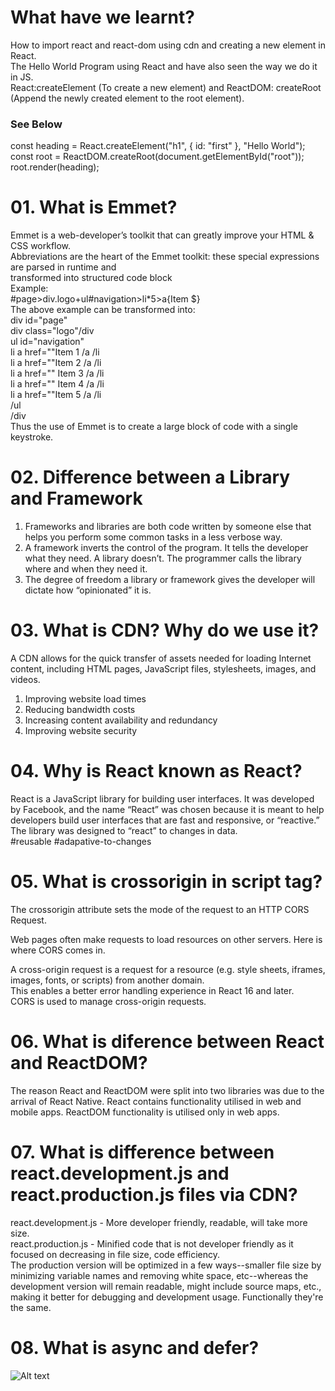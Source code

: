 # What have we learnt?

How to import react and react-dom using cdn and creating a new element in React.<br>
The Hello World Program using React and have also seen the way we do it in JS. <br>
React:createElement (To create a new element) and ReactDOM: createRoot (Append the newly created element to the root element).

### See Below

const heading = React.createElement("h1", { id: "first" }, "Hello World"); <br>
const root = ReactDOM.createRoot(document.getElementById("root"));<br>
root.render(heading);<br>

# 01. What is Emmet?

Emmet is a web-developer’s toolkit that can greatly improve your HTML & CSS workflow. <br>
Abbreviations are the heart of the Emmet toolkit: these special expressions are parsed in runtime and <br>
transformed into structured code block <br>
Example:<br>
#page>div.logo+ul#navigation>li\*5>a{Item $}<br>
The above example can be transformed into:<br>
div id="page"<br>
div class="logo"/div<br>
ul id="navigation"<br>
li a href=""Item 1 /a /li<br>
li a href=""Item 2 /a /li<br>
li a href="" Item 3 /a /li<br>
li a href="" Item 4 /a /li<br>
li a href=""Item 5 /a /li<br>
/ul<br>
/div<br>
Thus the use of Emmet is to create a large block of code with a single keystroke.<br>

# 02. Difference between a Library and Framework

<ol>
<li>Frameworks and libraries are both code written by someone else that helps you perform some common tasks in a less verbose way.</li>
<li>A framework inverts the control of the program. It tells the developer what they need. A library doesn’t. The programmer calls the library where and when they need it.</li>
<li>The degree of freedom a library or framework gives the developer will dictate how “opinionated” it is.</li>
</ol>

# 03. What is CDN? Why do we use it?

A CDN allows for the quick transfer of assets needed for loading Internet content, including HTML pages, JavaScript files, stylesheets, images, and videos.<br>

1. Improving website load times <br>
2. Reducing bandwidth costs
3. Increasing content availability and redundancy
4. Improving website security

# 04. Why is React known as React?

React is a JavaScript library for building user interfaces. It was developed by Facebook, and the name “React” was chosen because it is meant to help developers build user interfaces that are fast and responsive, or “reactive.” The library was designed to “react” to changes in data. <br>#reusable #adapative-to-changes <br>

# 05. What is crossorigin in script tag?

The crossorigin attribute sets the mode of the request to an HTTP CORS Request.<br>

Web pages often make requests to load resources on other servers. Here is where CORS comes in.<br>

A cross-origin request is a request for a resource (e.g. style sheets, iframes, images, fonts, or scripts) from another domain.<br>
This enables a better error handling experience in React 16 and later.<br>
CORS is used to manage cross-origin requests.<br>

# 06. What is diference between React and ReactDOM?

The reason React and ReactDOM were split into two libraries was due to the arrival of React Native. React contains functionality utilised in web and mobile apps. ReactDOM functionality is utilised only in web apps. <br>

# 07. What is difference between react.development.js and react.production.js files via CDN?

react.development.js - More developer friendly, readable, will take more size.<br>
react.production.js - Minified code that is not developer friendly as it focused on decreasing in file size, code efficiency.<br>
The production version will be optimized in a few ways--smaller file size by minimizing variable names and removing white space, etc--whereas the development version will remain readable, might include source maps, etc., making it better for debugging and development usage. Functionally they're the same. <br>

# 08. What is async and defer?

![Alt text](https://i.stack.imgur.com/wfL82.png)

